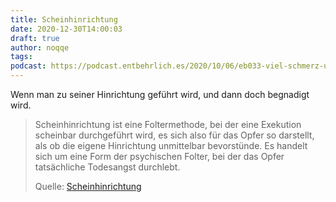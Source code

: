 ```yaml
---
title: Scheinhinrichtung
date: 2020-12-30T14:00:03
draft: true
author: noqqe
tags:
podcast: https://podcast.entbehrlich.es/2020/10/06/eb033-viel-schmerz-und-leid/
---
```


Wenn man zu seiner Hinrichtung geführt wird, und dann doch begnadigt wird.

> Scheinhinrichtung ist eine Foltermethode, bei der eine Exekution scheinbar
> durchgeführt wird, es sich also für das Opfer so darstellt, als ob die eigene
> Hinrichtung unmittelbar bevorstünde. Es handelt sich um eine Form der
> psychischen Folter, bei der das Opfer tatsächliche Todesangst durchlebt.
>
> Quelle: [Scheinhinrichtung](https://de.wikipedia.org/wiki/Scheinhinrichtung)
